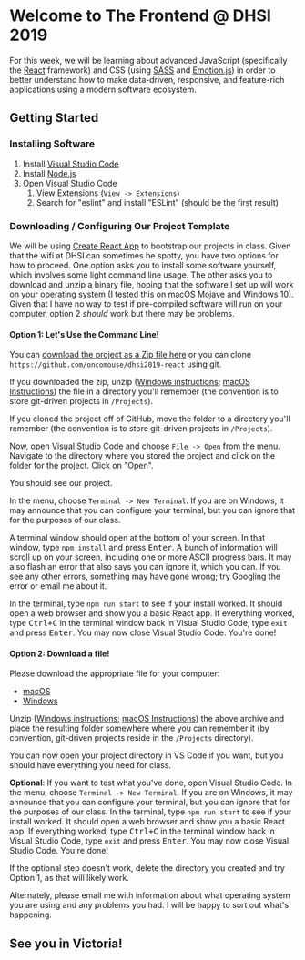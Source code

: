 # Welcome to The Frontend @ DHSI 2019

For this week, we will be learning about advanced JavaScript (specifically the [React](https://reactjs.org) framework) and CSS (using [SASS](https://sass-lang.com/) and [Emotion.js](https://emotion.sh/docs/introduction)) in order to better understand how to make data-driven, responsive, and feature-rich applications using a modern software ecosystem.

## Getting Started

### Installing Software

1. Install [Visual Studio Code](https://code.visualstudio.com/)
1. Install [Node.js](https://nodejs.org/en/download/)
1. Open Visual Studio Code
	1. View Extensions (`View -> Extensions`)
	1. Search for "eslint" and install "ESLint" (should be the first result)

### Downloading / Configuring Our Project Template

We will be using [Create React App](https://facebook.github.io/create-react-app/) to bootstrap our projects in class. Given that the wifi at DHSI can sometimes be spotty, you have two options for how to proceed. One option asks you to install some software yourself, which involves some light command line usage. The other asks you to download and unzip a binary file, hoping that the software I set up will work on your operating system (I tested this on macOS Mojave and Windows 10). Given that I have no way to test if pre-compiled software will run on your computer, option 2 *should* work but there may be problems.

#### Option 1: Let's Use the Command Line!

You can [download the project as a Zip file here](https://github.com/oncomouse/dhsi2019-react/archive/master.zip) or you can clone `https://github.com/oncomouse/dhsi2019-react` using git. 

If you downloaded the zip, unzip ([Windows instructions](https://support.microsoft.com/en-us/help/4028088/windows-zip-and-unzip-files); [macOS Instructions](https://www.lifewire.com/how-to-zip-and-unzip-files-and-folders-on-a-mac-2260188)) the file in a directory you'll remember (the convention is to store git-driven projects in `/Projects`). 

If you cloned the project off of GitHub, move the folder to a directory you'll remember (the convention is to store git-driven projects in `/Projects`).

Now, open Visual Studio Code and choose `File -> Open` from the menu. Navigate to the directory where you stored the project and click on the folder for the project. Click on "Open".

You should see our project.

In the menu, choose `Terminal -> New Terminal`. If you are on Windows, it may announce that you can configure your terminal, but you can ignore that for the purposes of our class.

A terminal window should open at the bottom of your screen. In that window, type `npm install` and press <kbd>Enter</kbd>. A bunch of information will scroll up on your screen, including one or more ASCII progress bars. It may also flash an error that also says you can ignore it, which you can. If you see any other errors, something may have gone wrong; try Googling the error or email me about it.

In the terminal, type `npm run start` to see if your install worked. It should open a web browser and show you a basic React app. If everything worked, type <kbd>Ctrl+C</kbd> in the terminal window back in Visual Studio Code, type `exit` and press <kbd>Enter</kbd>. You may now close Visual Studio Code. You're done!

#### Option 2: Download a file!

Please download the appropriate file for your computer:

* [macOS](https://github.com/oncomouse/dhsi2019-react/raw/zips/dhsi2019-react-app-macos.zip)
* [Windows](https://github.com/oncomouse/dhsi2019-react/raw/zips/dhsi2019-react-app-win.zip)

Unzip ([Windows instructions](https://support.microsoft.com/en-us/help/4028088/windows-zip-and-unzip-files); [macOS Instructions](https://www.lifewire.com/how-to-zip-and-unzip-files-and-folders-on-a-mac-2260188)) the above archive and place the resulting folder somewhere where you can remember it (by convention, git-driven projects reside in the `/Projects` directory).

You can now open your project directory in VS Code if you want, but you should have everything you need for class.

**Optional**: If you want to test what you've done, open Visual Studio Code. In the menu, choose `Terminal -> New Terminal`. If you are on Windows, it may announce that you can configure your terminal, but you can ignore that for the purposes of our class. In the terminal, type `npm run start` to see if your install worked. It should open a web browser and show you a basic React app. If everything worked, type <kbd>Ctrl+C</kbd> in the terminal window back in Visual Studio Code, type `exit` and press <kbd>Enter</kbd>. You may now close Visual Studio Code. You're done!

If the optional step doesn't work, delete the directory you created and try Option 1, as that will likely work.

Alternately, please email me with information about what operating system you are using and any problems you had. I will be happy to sort out what's happening.

## See you in Victoria!
